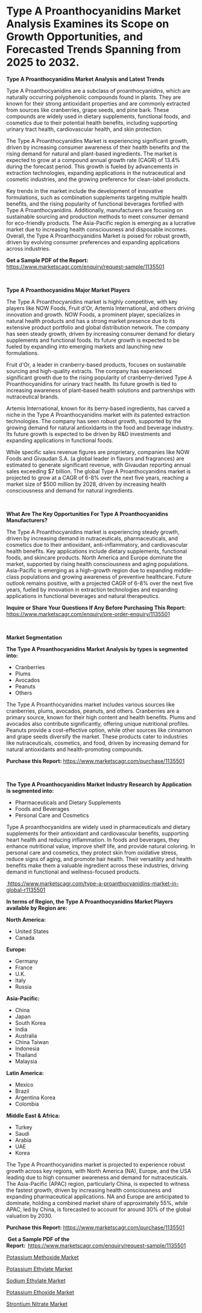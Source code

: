 <p><h1>Type A Proanthocyanidins Market Analysis Examines its Scope on Growth Opportunities, and Forecasted Trends Spanning from 2025 to 2032.</h1></p><p><strong>Type A Proanthocyanidins Market Analysis and Latest Trends</strong></p>
<p><p>Type A Proanthocyanidins are a subclass of proanthocyanidins, which are naturally occurring polyphenolic compounds found in plants. They are known for their strong antioxidant properties and are commonly extracted from sources like cranberries, grape seeds, and pine bark. These compounds are widely used in dietary supplements, functional foods, and cosmetics due to their potential health benefits, including supporting urinary tract health, cardiovascular health, and skin protection.</p><p>The Type A Proanthocyanidins Market is experiencing significant growth, driven by increasing consumer awareness of their health benefits and the rising demand for natural and plant-based ingredients. The market is expected to grow at a compound annual growth rate (CAGR) of 13.4% during the forecast period. This growth is fueled by advancements in extraction technologies, expanding applications in the nutraceutical and cosmetic industries, and the growing preference for clean-label products.</p><p>Key trends in the market include the development of innovative formulations, such as combination supplements targeting multiple health benefits, and the rising popularity of functional beverages fortified with Type A Proanthocyanidins. Additionally, manufacturers are focusing on sustainable sourcing and production methods to meet consumer demand for eco-friendly products. The Asia-Pacific region is emerging as a lucrative market due to increasing health consciousness and disposable incomes. Overall, the Type A Proanthocyanidins Market is poised for robust growth, driven by evolving consumer preferences and expanding applications across industries.</p></p>
<p><strong>Get a Sample PDF of the Report:&nbsp;</strong> <a href="https://www.marketscagr.com/enquiry/request-sample/1135501?utm_campaign=1998&utm_medium=2&utm_source=Github&utm_content=ia&utm_term=26012025&utm_id=type-a-proanthocyanidins">https://www.marketscagr.com/enquiry/request-sample/1135501</a></p>
<p>&nbsp;</p>
<p><strong>Type A Proanthocyanidins Major Market Players</strong></p>
<p><p>The Type A Proanthocyanidins market is highly competitive, with key players like NOW Foods, Fruit d'Or, Artemis International, and others driving innovation and growth. NOW Foods, a prominent player, specializes in natural health products and has a strong market presence due to its extensive product portfolio and global distribution network. The company has seen steady growth, driven by increasing consumer demand for dietary supplements and functional foods. Its future growth is expected to be fueled by expanding into emerging markets and launching new formulations.</p><p>Fruit d'Or, a leader in cranberry-based products, focuses on sustainable sourcing and high-quality extracts. The company has experienced significant growth due to the rising popularity of cranberry-derived Type A Proanthocyanidins for urinary tract health. Its future growth is tied to increasing awareness of plant-based health solutions and partnerships with nutraceutical brands.</p><p>Artemis International, known for its berry-based ingredients, has carved a niche in the Type A Proanthocyanidins market with its patented extraction technologies. The company has seen robust growth, supported by the growing demand for natural antioxidants in the food and beverage industry. Its future growth is expected to be driven by R&D investments and expanding applications in functional foods.</p><p>While specific sales revenue figures are proprietary, companies like NOW Foods and Givaudan S.A. (a global leader in flavors and fragrances) are estimated to generate significant revenue, with Givaudan reporting annual sales exceeding $7 billion. The global Type A Proanthocyanidins market is projected to grow at a CAGR of 6-8% over the next five years, reaching a market size of $500 million by 2028, driven by increasing health consciousness and demand for natural ingredients.</p></p>
<p>&nbsp;</p>
<p><strong>What Are The Key Opportunities For Type A Proanthocyanidins Manufacturers?</strong></p>
<p><p>The Type A Proanthocyanidins market is experiencing steady growth, driven by increasing demand in nutraceuticals, pharmaceuticals, and cosmetics due to their antioxidant, anti-inflammatory, and cardiovascular health benefits. Key applications include dietary supplements, functional foods, and skincare products. North America and Europe dominate the market, supported by rising health consciousness and aging populations. Asia-Pacific is emerging as a high-growth region due to expanding middle-class populations and growing awareness of preventive healthcare. Future outlook remains positive, with a projected CAGR of 6-8% over the next five years, fueled by innovation in extraction technologies and expanding applications in functional beverages and natural therapeutics.</p></p>
<p><strong>Inquire or Share Your Questions If Any Before Purchasing This Report:</strong> <a href="https://www.marketscagr.com/enquiry/pre-order-enquiry/1135501?utm_campaign=1998&utm_medium=2&utm_source=Github&utm_content=ia&utm_term=26012025&utm_id=type-a-proanthocyanidins">https://www.marketscagr.com/enquiry/pre-order-enquiry/1135501</a></p>
<p>&nbsp;</p>
<p><strong>Market Segmentation</strong></p>
<p><strong>The Type A Proanthocyanidins Market Analysis by types is segmented into:</strong></p>
<p><ul><li>Cranberries</li><li>Plums</li><li>Avocados</li><li>Peanuts</li><li>Others</li></ul></p>
<p><p>The Type A Proanthocyanidins market includes various sources like cranberries, plums, avocados, peanuts, and others. Cranberries are a primary source, known for their high content and health benefits. Plums and avocados also contribute significantly, offering unique nutritional profiles. Peanuts provide a cost-effective option, while other sources like cinnamon and grape seeds diversify the market. These products cater to industries like nutraceuticals, cosmetics, and food, driven by increasing demand for natural antioxidants and health-promoting compounds.</p></p>
<p><strong>Purchase this Report:&nbsp;</strong><a href="https://www.marketscagr.com/purchase/1135501?utm_campaign=1998&utm_medium=2&utm_source=Github&utm_content=ia&utm_term=26012025&utm_id=type-a-proanthocyanidins">https://www.marketscagr.com/purchase/1135501</a></p>
<p>&nbsp;</p>
<p><strong>The Type A Proanthocyanidins Market Industry Research by Application is segmented into:</strong></p>
<p><ul><li>Pharmaceuticals and Dietary Supplements</li><li>Foods and Beverages</li><li>Personal Care and Cosmetics</li></ul></p>
<p><p>Type A proanthocyanidins are widely used in pharmaceuticals and dietary supplements for their antioxidant and cardiovascular benefits, supporting heart health and reducing inflammation. In foods and beverages, they enhance nutritional value, improve shelf life, and provide natural coloring. In personal care and cosmetics, they protect skin from oxidative stress, reduce signs of aging, and promote hair health. Their versatility and health benefits make them a valuable ingredient across these industries, driving demand in functional and wellness-focused products.</p></p>
<p><a href="https://www.marketscagr.com/type-a-proanthocyanidins-market-in-global-r1135501?utm_campaign=1998&utm_medium=2&utm_source=Github&utm_content=ia&utm_term=26012025&utm_id=type-a-proanthocyanidins">&nbsp;https://www.marketscagr.com/type-a-proanthocyanidins-market-in-global-r1135501</a></p>
<p><strong>In terms of Region, the Type A Proanthocyanidins Market Players available by Region are:</strong></p>
<p>
    <p> <strong> North America: </strong>
        <ul>
            <li>United States</li>
            <li>Canada</li>
        </ul>
        </p> 
    <p> <strong> Europe: </strong>
        <ul>
            <li>Germany</li>
            <li>France</li>
            <li>U.K.</li>
            <li>Italy</li>
            <li>Russia</li>
        </ul>
        </p> 
    <p> <strong> Asia-Pacific: </strong>
        <ul>
            <li>China</li>
            <li>Japan</li>
            <li>South Korea</li>
            <li>India</li>
            <li>Australia</li>
            <li>China Taiwan</li>
            <li>Indonesia</li>
            <li>Thailand</li>
            <li>Malaysia</li>
        </ul>
        </p> 
    <p> <strong> Latin America: </strong>
        <ul>
            <li>Mexico</li>
            <li>Brazil</li>
            <li>Argentina Korea</li>
            <li>Colombia</li>
        </ul>
        </p> 
    <p> <strong> Middle East & Africa: </strong>
        <ul>
            <li>Turkey</li>
            <li>Saudi</li>
            <li>Arabia</li>
            <li>UAE</li>
            <li>Korea</li>
        </ul>
    </p>
    </p>
<p><p>The Type A Proanthocyanidins market is projected to experience robust growth across key regions, with North America (NA), Europe, and the USA leading due to high consumer awareness and demand for nutraceuticals. The Asia-Pacific (APAC) region, particularly China, is expected to witness the fastest growth, driven by increasing health consciousness and expanding pharmaceutical applications. NA and Europe are anticipated to dominate, holding a combined market share of approximately 55%, while APAC, led by China, is forecasted to account for around 30% of the global valuation by 2030.</p></p>
<p><strong>Purchase this Report: </strong><a href="https://www.marketscagr.com/purchase/1135501?utm_campaign=1998&utm_medium=2&utm_source=Github&utm_content=ia&utm_term=26012025&utm_id=type-a-proanthocyanidins">https://www.marketscagr.com/purchase/1135501</a></p>
<p>&nbsp;<strong>Get a Sample PDF of the Report:&nbsp;&nbsp;</strong><a href="https://www.marketscagr.com/enquiry/request-sample/1135501?utm_campaign=1998&utm_medium=2&utm_source=Github&utm_content=ia&utm_term=26012025&utm_id=type-a-proanthocyanidins">https://www.marketscagr.com/enquiry/request-sample/1135501</a></p>
<p><strong></strong></p>
<p><p><a href="https://github.com/bensemilia864/Market-Research-Report-List-1/blob/main/potassium-methoxide-market.md?utm_campaign=1998&utm_medium=2&utm_source=Github&utm_content=ia&utm_term=26012025&utm_id=type-a-proanthocyanidins">Potassium Methoxide Market</a></p><p><a href="https://github.com/gerdabatiskzv9/Market-Research-Report-List-1/blob/main/potassium-ethylate-market.md?utm_campaign=1998&utm_medium=2&utm_source=Github&utm_content=ia&utm_term=26012025&utm_id=type-a-proanthocyanidins">Potassium Ethylate Market</a></p><p><a href="https://github.com/arnoldannice0/Market-Research-Report-List-1/blob/main/sodium-ethylate-market.md?utm_campaign=1998&utm_medium=2&utm_source=Github&utm_content=ia&utm_term=26012025&utm_id=type-a-proanthocyanidins">Sodium Ethylate Market</a></p><p><a href="https://github.com/justalichtenberger/Market-Research-Report-List-1/blob/main/potassium-ethoxide-market.md?utm_campaign=1998&utm_medium=2&utm_source=Github&utm_content=ia&utm_term=26012025&utm_id=type-a-proanthocyanidins">Potassium Ethoxide Market</a></p><p><a href="https://github.com/sungbruington660/Market-Research-Report-List-1/blob/main/strontium-nitrate-market.md?utm_campaign=1998&utm_medium=2&utm_source=Github&utm_content=ia&utm_term=26012025&utm_id=type-a-proanthocyanidins">Strontium Nitrate Market</a></p></p>